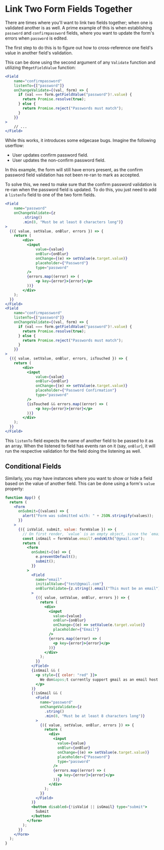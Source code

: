 # Link Two Form Fields Together

There are times where you'll want to link two fields together; when one is validated another is as well. A prime example of this is when establishing `password` and `confirmpassword` fields, where you want to update the form's errors when `password` is edited.

The first step to do this is to figure out how to cross-reference one field's value in another field's validation.

This can be done using the second argument of any `Validate` function and utilizing the`getFieldValue` function:

```jsx
<Field
    name="confirmpassword"
    listenTo={["password"]}
    onChangeValidate={(val, form) => {
      if (val === form.getFieldValue("password")!.value) {
        return Promise.resolve(true);
      } else {
        return Promise.reject("Passwords must match");
      }
    }}
>
    // ...
</Field>
```

While this works, it introduces some edgecase bugs. Imagine the following userflow:

- User updates confirm password field.
- User updates the non-confirm password field.

In this example, the form will still have errors present, as the confirm password field validation has not been re-ran to mark as accepted.

To solve this, we need to make sure that the confirm password validation is re-ran when the password field is updated. To do this, you just need to add a `listenTo` field to one of the two form fields.

```jsx
<Field
    name="password"
    onChangeValidate={z
        .string()
        .min(8, "Must be at least 8 characters long")}
>
  {({ value, setValue, onBlur, errors }) => {
    return (
        <div>
          <input
              value={value}
              onBlur={onBlur}
              onChange={(e) => setValue(e.target.value)}
              placeholder={"Password"}
              type="password"
          />
          {errors.map((error) => (
              <p key={error}>{error}</p>
          ))}
        </div>
    );
  }}
</Field>
<Field
    name="confirmpassword"
    listenTo={["password"]}
    onChangeValidate={(val, form) => {
      if (val === form.getFieldValue("password")!.value) {
        return Promise.resolve(true);
      } else {
        return Promise.reject("Passwords must match");
      }
    }}
>
  {({ value, setValue, onBlur, errors, isTouched }) => {
    return (
        <div>
          <input
              value={value}
              onBlur={onBlur}
              onChange={(e) => setValue(e.target.value)}
              placeholder={"Password Confirmation"}
              type="password"
          />
          {isTouched && errors.map((error) => (
              <p key={error}>{error}</p>
          ))}
        </div>
    );
  }}
</Field>
```

This `listenTo` field expects the name of another field to be passed to it as an array. When the listened to field has events ran on it (say, `onBlur`), it will run the respective validation for the field doing the listening as well.

## Conditional Fields

Similarly, you may have instances where you want to show or hide a field based on the value of another field. This can be done using a form's `value` property:

```jsx
function App() {
  return (
    <Form
      onSubmit={(values) => {
        alert("Form was submitted with: " + JSON.stringify(values));
      }}
    >
      {({ isValid, submit, value: formValue }) => {
        // On first render, `value` is an empty object, since the `email` field is not yet initialized.
        const isGmail = formValue.email?.endsWith("@gmail.com");
        return (
          <form
            onSubmit={(e) => {
              e.preventDefault();
              submit();
            }}
          >
            <Field
              name="email"
              initialValue={"test@gmail.com"}
              onBlurValidate={z.string().email("This must be an email")}
            >
              {({ value, setValue, onBlur, errors }) => {
                return (
                  <div>
                    <input
                      value={value}
                      onBlur={onBlur}
                      onChange={(e) => setValue(e.target.value)}
                      placeholder={"Email"}
                    />
                    {errors.map((error) => (
                      <p key={error}>{error}</p>
                    ))}
                  </div>
                );
              }}
            </Field>
            {isGmail && (
              <p style={{ color: "red" }}>
                We don&apos;t currently support gmail as an email host
              </p>
            )}
            {!isGmail && (
              <Field
                name="password"
                onChangeValidate={z
                  .string()
                  .min(8, "Must be at least 8 characters long")}
              >
                {({ value, setValue, onBlur, errors }) => {
                  return (
                    <div>
                      <input
                        value={value}
                        onBlur={onBlur}
                        onChange={(e) => setValue(e.target.value)}
                        placeholder={"Password"}
                        type="password"
                      />
                      {errors.map((error) => (
                        <p key={error}>{error}</p>
                      ))}
                    </div>
                  );
                }}
              </Field>
            )}
            <button disabled={!isValid || isGmail} type="submit">
              Submit
            </button>
          </form>
        );
      }}
    </Form>
  );
}
```
